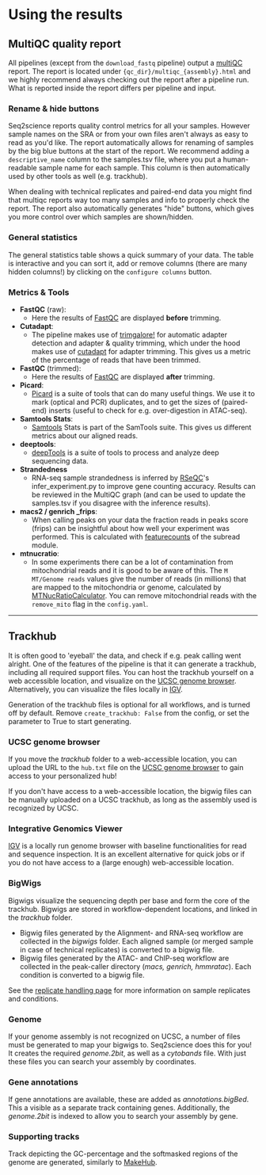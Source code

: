 # Using the results
## MultiQC quality report
All pipelines (except from the `download_fastq` pipeline) output a [multiQC](https://multiqc.info/) report. The report is located under `{qc_dir}/multiqc_{assembly}.html` and we highly recommend always checking out the report after a pipeline run. What is reported inside the report differs per pipeline and input.

### Rename & hide buttons
Seq2science reports quality control metrics for all your samples. However sample names on the SRA or from your own files aren't always as easy to read as you'd like. The report automatically allows for renaming of samples by the big blue buttons at the start of the report. We recommend adding a `descriptive_name` column to the samples.tsv file, where you put a human-readable sample name for each sample. This column is then automatically used by other tools as well (e.g. trackhub). 

When dealing with technical replicates and paired-end data you might find that multiqc reports way too many samples and info to properly check the report. The report also automatically generates "hide" buttons, which gives you more control over which samples are shown/hidden.   

### General statistics
The general statistics table shows a quick summary of your data. The table is interactive and you can sort it, add or remove columns (there are many hidden columns!) by clicking on the `configure columns` button.

### Metrics & Tools
* **FastQC** (raw):
  * Here the results of [FastQC](https://www.bioinformatics.babraham.ac.uk/projects/fastqc/) are displayed **before** trimming.
* **Cutadapt**:
  * The pipeline makes use of [trimgalore!](https://www.bioinformatics.babraham.ac.uk/projects/trim_galore/) for automatic adapter detection and adapter & quality trimming, which under the hood makes use of [cutadapt](https://cutadapt.readthedocs.io/en/stable/) for adapter trimming. This gives us a metric of the percentage of reads that have been trimmed.
* **FastQC** (trimmed):
  * Here the results of [FastQC](https://www.bioinformatics.babraham.ac.uk/projects/fastqc/) are displayed **after** trimming.
* **Picard**:
  * [Picard](https://broadinstitute.github.io/picard/) is a suite of tools that can do many useful things. We use it to mark (optical and PCR) duplicates, and to get the sizes of (paired-end) inserts (useful to check for e.g. over-digestion in ATAC-seq).
* **Samtools Stats**:
  * [Samtools](http://www.htslib.org/doc/samtools-1.6.html) Stats is part of the SamTools suite. This gives us different metrics about our aligned reads.
* **deeptools**:
  * [deepTools](https://deeptools.readthedocs.io/en/develop/) is a suite of tools to process and analyze deep sequencing data.
* **Strandedness**
  * RNA-seq sample strandedness is inferred by [RSeQC](http://rseqc.sourceforge.net/)'s infer_experiment.py to improve gene counting accuracy. Results can be reviewed in the MultiQC graph (and can be used to update the samples.tsv if you disagree with the inference results).
* **macs2 / genrich _frips**:
  * When calling peaks on your data the fraction reads in peaks score (frips) can be insightful about how well your experiment was performed. This is calculated with [featurecounts](http://subread.sourceforge.net/) of the subread module.
* **mtnucratio**:
  * In some experiments there can be a lot of contamination from mitochondrial reads and it is good to be aware of this. The `M MT/Genome reads` values give the number of reads (in millions) that are mapped to the mitochondria or genome, calculated by [MTNucRatioCalculator](https://github.com/apeltzer/MTNucRatioCalculator). You can remove mitochondrial reads with the `remove_mito` flag in the `config.yaml`.

***
## Trackhub
It is often good to 'eyeball' the data, and check if e.g. peak calling went alright. One of the features of the pipeline is that it can generate a trackhub, including all required support files. You can host the trackhub yourself on a web accessible location, and visualize on the [UCSC genome browser](https://genome.ucsc.edu/cgi-bin/hgHubConnect). Alternatively, you can visualize the files locally in [IGV](https://software.broadinstitute.org/software/igv/).

Generation of the trackhub files is optional for all workflows, and is turned off by default. Remove `create_trackhub: False` from the config, or set the parameter to True to start generating.

### UCSC genome browser
If you move the *trackhub* folder to a web-accessible location, you can upload the URL to the `hub.txt` file on the [UCSC genome browser](https://genome-euro.ucsc.edu/cgi-bin/hgHubConnect#unlistedHubs) to gain access to your personalized hub!

If you don't have access to a web-accessible location, the bigwig files can be manually uploaded on a UCSC trackhub, as long as the assembly used is recognized by UCSC. 

### Integrative Genomics Viewer
[IGV](https://software.broadinstitute.org/software/igv/) is a locally run genome browser with baseline functionalities for read and sequence inspection. It is an excellent alternative for quick jobs or if you do not have access to a (large enough) web-accessible location.

### BigWigs
Bigwigs visualize the sequencing depth per base and form the core of the trackhub. Bigwigs are stored in workflow-dependent locations, and linked in the *trackhub* folder.
- Bigwig files generated by the Alignment- and RNA-seq workflow are collected in the *bigwigs* folder. Each aligned sample (or merged sample in case of technical replicates) is converted to a bigwig file.
- Bigwig files generated by the ATAC- and ChIP-seq workflow are collected in the peak-caller directory (*macs, genrich, hmmratac*). Each condition is converted to a bigwig file.

See the [replicate handling page](https://vanheeringen-lab.github.io/seq2science/content/workflows/atac_seq.html#technical-replicates) for more information on sample replicates and conditions.

### Genome
If your genome assembly is not recognized on UCSC, a number of files must be generated to map your bigwigs to. Seq2science does this for you! It creates the required *genome.2bit*, as well as a *cytobands* file. With just these files you can search your assembly by coordinates.

### Gene annotations
If gene annotations are available, these are added as *annotations.bigBed*. This a visible as a separate track containing genes.
Additionally, the *genome.2bit* is indexed to allow you to search your assembly by gene.

### Supporting tracks
Track depicting the GC-percentage and the softmasked regions of the genome are generated, similarly to [MakeHub](https://github.com/Gaius-Augustus/MakeHub).
